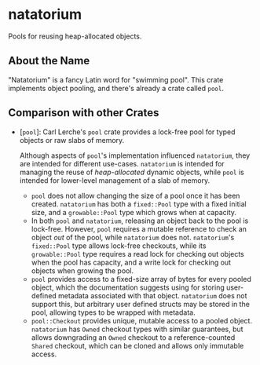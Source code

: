 # natatorium

Pools for reusing heap-allocated objects.

## About the Name

"Natatorium" is a fancy Latin word for "swimming pool". This crate implements
object pooling, and there's already a crate called `pool`.

## Comparison with other Crates

- [`pool`]: Carl Lerche's `pool` crate provides a lock-free pool for typed objects or
  raw slabs of memory.

  Although aspects of `pool`'s implementation influenced `natatorium`, they are
  intended for different use-cases. `natatorium` is intended for managing the
  reuse of _heap-allocated_ dynamic objects, while `pool` is intended for
  lower-level management of a slab of memory.

  - `pool` does not allow changing the size of a pool once it has been created.
    `natatorium` has both a `fixed::Pool` type with a fixed initial size, and a
    `growable::Pool` type which grows when at capacity.
  - In both `pool` and `natatorium`, releasing an object back to the pool is
    lock-free. However, `pool` requires a mutable reference to check an object
    _out_ of the pool, while `natatorium` does not. `natatorium`'s `fixed::Pool`
    type allows lock-free checkouts, while its `growable::Pool` type requires a
    read lock for checking out objects when the pool has capacity, and a write
    lock for checking out objects when growing the pool.
  - `pool` provides access to a fixed-size array of bytes for every pooled
    object, which the documentation suggests using for storing user-defined
    metadata associated with that object. `natatorium` does not support this,
    but arbitrary user defined structs may be stored in the pool, allowing types
    to be wrapped with metadata.
  - `pool::Checkout` provides unique, mutable access to a pooled object.
    `natatorium` has `Owned` checkout types with similar guarantees, but allows
    downgrading an `Owned` checkout to a reference-counted `Shared` checkout,
    which can be cloned and allows only immutable access.
  <!-- while `natatorium` always expects them to live on the heap --- `natatorium` is
  intended primarily for managing the reuse of growable objects like strings,
  buffers, and maps. -->
